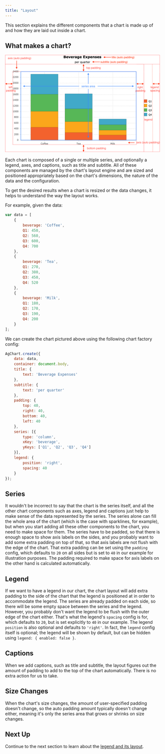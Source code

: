 ```yaml
---
title: "Layout"
---
```


This section explains the different components that a chart is made up of and how they are laid out inside a chart.

## What makes a chart?

![Chart Layout](cartesian-chart-layout.png)

Each chart is composed of a single or multiple series, and optionally a legend, axes, and captions, such as title and subtitle. All of these components are managed by the chart's layout engine and are sized and positioned appropriately based on the chart's dimensions, the nature of the data and the configuration.

To get the desired results when a chart is resized or the data changes, it helps to understand the way the layout works.

For example, given the data:

```js
var data = [
    {
        beverage: 'Coffee',
        Q1: 450,
        Q2: 560,
        Q3: 600,
        Q4: 700
    },
    {
        beverage: 'Tea',
        Q1: 270,
        Q2: 380,
        Q3: 450,
        Q4: 520
    },
    {
        beverage: 'Milk',
        Q1: 180,
        Q2: 170,
        Q3: 190,
        Q4: 200
    }
];
```

We can create the chart pictured above using the following chart factory config:

```js
AgChart.create({
    data: data,
    container: document.body,
    title: {
        text: 'Beverage Expenses'
    },
    subtitle: {
        text: 'per quarter'
    },
    padding: {
        top: 40,
        right: 40,
        bottom: 40,
        left: 40
    },
    series: [{
        type: 'column',
        xKey: 'beverage',
        yKeys: ['Q1', 'Q2', 'Q3', 'Q4']
    }],
    legend: {
        position: 'right',
        spacing: 40
    }
});
```

<chart-example title='Basic Column Chart' name='basic-column' type='generated'></chart-example>

## Series

It wouldn't be incorrect to say that the chart is the series itself, and all the other chart components such as axes, legend and captions just help to make sense of the data represented by the series. The series alone can fill the whole area of the chart (which is the case with sparklines, for example), but when you start adding all these other components to the chart, you need to make space for them. The series have to be padded, so that there is enough space to show axis labels on the sides, and you probably want to add some extra padding on top of that, so that axis labels are not flush with the edge of the chart. That extra padding can be set using the `padding` config, which defaults to `20` on all sides but is set to `40` in our example for illustration purposes. The padding required to make space for axis labels on the other hand is calculated automatically.

## Legend

If we want to have a legend in our chart, the chart layout will add extra padding to the side of the chart that the legend is positioned at in order to accommodate the legend. The series are already padded on each side, so there will be some empty space between the series and the legend. However, you probably don't want the legend to be flush with the outer edge of the chart either. That's what the legend's `spacing` config is for, which defaults to `20`, but is set explicitly to `40` in our example. The legend `position` is also optional and defaults to `'right'`. In fact, the `legend` config itself is optional; the legend will be shown by default, but can be hidden using `legend: { enabled: false }`.

## Captions

When we add captions, such as title and subtitle, the layout figures out the amount of padding to add to the top of the chart automatically. There is no extra action for us to take.

## Size Changes

When the chart's size changes, the amount of user-specified padding doesn't change, so the auto padding amount typically doesn't change either, meaning it's only the series area that grows or shrinks on size changes.

## Next Up

Continue to the next section to learn about the [legend and its layout](../charts-legend/).
